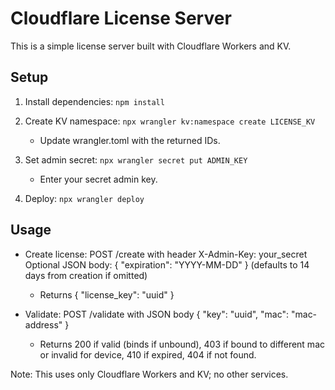 # Cloudflare License Server

This is a simple license server built with Cloudflare Workers and KV.

## Setup

1. Install dependencies: `npm install`

2. Create KV namespace: `npx wrangler kv:namespace create LICENSE_KV`
   - Update wrangler.toml with the returned IDs.

3. Set admin secret: `npx wrangler secret put ADMIN_KEY`
   - Enter your secret admin key.

4. Deploy: `npx wrangler deploy`

## Usage

- Create license: POST /create with header X-Admin-Key: your_secret
  Optional JSON body: { "expiration": "YYYY-MM-DD" } (defaults to 14 days from creation if omitted)
  - Returns { "license_key": "uuid" }

- Validate: POST /validate with JSON body { "key": "uuid", "mac": "mac-address" }
  - Returns 200 if valid (binds if unbound), 403 if bound to different mac or invalid for device, 410 if expired, 404 if not found.

Note: This uses only Cloudflare Workers and KV; no other services. 